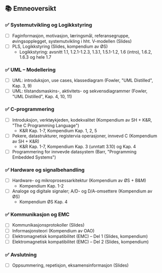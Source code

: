 
## 📚 Emneoversikt

### ✅ Systemutvikling og Logikkstyring
- [ ] Faginformasjon, motivasjon, læringsmål, referansegruppe, øvingsopplegget, systemutvikling i hht. V-modellen (Slides)  
- [ ] PLS, Logikkstyring (Slides, kompendium av ØS)  
    - Logikkstyring: avsnitt 1.1, 1.2.1-1.2.3, 1.3.1, 1.5.1-1.2, 1.6 (intro), 1.6.2, 1.6.3 og hele 1.7  

### ✅ UML – Modellering
- [ ] UML: introduksjon, use cases, klassediagram (Fowler, "UML Distilled", Kap. 3, 9)  
- [ ] UML: tilstandsmaskins-, aktivitets- og sekvensdiagrammer (Fowler, "UML Distilled", Kap. 4, 10, 11)  

### ✅ C-programmering
- [ ] Introduksjon, verktøykjeden, kodekvalitet (Kompendium av SH + K&R, "The C Programming Language")  
    - K&R Kap. 1-7, Kompendium Kap. 1, 2, 5  
- [ ] Pekere, datastrukturer, registervia operasjoner, innvevd C (Kompendium av SH + K&R)  
    - K&R Kap. 1-7, Kompendium Kap. 3 (unntatt 3.10) og Kap. 4  
- [ ] Programmering for innvevde datasystem (Barr, "Programming Embedded Systems")  

### ✅ Hardware og signalbehandling
- [ ] Hardware- og mikroprosessarkitektur (Kompendium av ØS + B&M)  
    - Kompendium Kap. 1-2  
- [ ] Analoge og digitale signaler; A/D- og D/A-omsettere (Kompendium av ØS)  
    - Kompendium ØS Kap. 4  

### ✅ Kommunikasjon og EMC
- [ ] Kommunikasjonsprotokoller (Slides)  
- [ ] Informasjonsteori (Kompendium av OAO)  
- [ ] Elektromagnetisk kompatibilitet (EMC) – Del 1 (Slides, kompendium)  
- [ ] Elektromagnetisk kompatibilitet (EMC) – Del 2 (Slides, kompendium)  

### ✅ Avslutning
- [ ] Oppsummering, repetisjon, eksamensinformasjon (Slides)  

